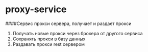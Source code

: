 # proxy-service
####Сервис прокси сервера, получает и раздает прокси
1. Получать новые прокси через брокера от другого сервиса
1. Сохранять прокси в базу данных
1. Раздавать прокси rest сервером
